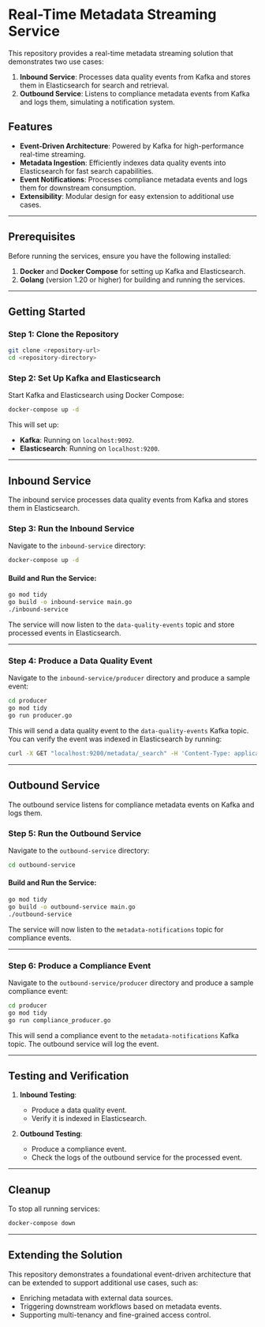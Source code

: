 # Real-Time Metadata Streaming Service

This repository provides a real-time metadata streaming solution that demonstrates two use cases:

1. **Inbound Service**: Processes data quality events from Kafka and stores them in Elasticsearch for search and retrieval.
2. **Outbound Service**: Listens to compliance metadata events from Kafka and logs them, simulating a notification system.

## Features

- **Event-Driven Architecture**: Powered by Kafka for high-performance real-time streaming.
- **Metadata Ingestion**: Efficiently indexes data quality events into Elasticsearch for fast search capabilities.
- **Event Notifications**: Processes compliance metadata events and logs them for downstream consumption.
- **Extensibility**: Modular design for easy extension to additional use cases.

---

## Prerequisites

Before running the services, ensure you have the following installed:

1. **Docker** and **Docker Compose** for setting up Kafka and Elasticsearch.
2. **Golang** (version 1.20 or higher) for building and running the services.

---

## Getting Started

### Step 1: Clone the Repository

```bash
git clone <repository-url>
cd <repository-directory>
```
### Step 2: Set Up Kafka and Elasticsearch

Start Kafka and Elasticsearch using Docker Compose:

```bash
docker-compose up -d
```

This will set up:
- **Kafka**: Running on `localhost:9092`.
- **Elasticsearch**: Running on `localhost:9200`.

---

## Inbound Service

The inbound service processes data quality events from Kafka and stores them in Elasticsearch.

### Step 3: Run the Inbound Service

Navigate to the `inbound-service` directory:

```bash
docker-compose up -d

```

#### Build and Run the Service:

```bash
go mod tidy
go build -o inbound-service main.go
./inbound-service
```


The service will now listen to the `data-quality-events` topic and store processed events in Elasticsearch.

---

### Step 4: Produce a Data Quality Event

Navigate to the `inbound-service/producer` directory and produce a sample event:
```bash
cd producer
go mod tidy
go run producer.go
```

This will send a data quality event to the `data-quality-events` Kafka topic. You can verify the event was indexed in Elasticsearch by running:
```bash
curl -X GET "localhost:9200/metadata/_search" -H 'Content-Type: application/json'
```

---

## Outbound Service

The outbound service listens for compliance metadata events on Kafka and logs them.

### Step 5: Run the Outbound Service

Navigate to the `outbound-service` directory:
```bash
cd outbound-service
```

#### Build and Run the Service:
```bash
go mod tidy
go build -o outbound-service main.go
./outbound-service
```
The service will now listen to the `metadata-notifications` topic for compliance events.

---

### Step 6: Produce a Compliance Event

Navigate to the `outbound-service/producer` directory and produce a sample compliance event:
```bash
cd producer
go mod tidy
go run compliance_producer.go
```

This will send a compliance event to the `metadata-notifications` Kafka topic. The outbound service will log the event.

---

## Testing and Verification

1. **Inbound Testing**:
    - Produce a data quality event.
    - Verify it is indexed in Elasticsearch.

2. **Outbound Testing**:
    - Produce a compliance event.
    - Check the logs of the outbound service for the processed event.

---

## Cleanup

To stop all running services:
```bash
docker-compose down
```

---

## Extending the Solution

This repository demonstrates a foundational event-driven architecture that can be extended to support additional use cases, such as:

- Enriching metadata with external data sources.
- Triggering downstream workflows based on metadata events.
- Supporting multi-tenancy and fine-grained access control.
